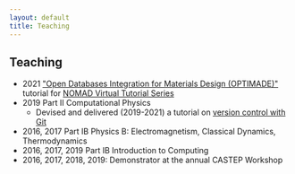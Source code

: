 ```yaml
---
layout: default
title: Teaching
---
```


## Teaching

- 2021 ["Open Databases Integration for Materials Design (OPTIMADE)"](https://github.com/Materials-Consortia/optimade-tutorial-exercises) tutorial for [NOMAD Virtual Tutorial Series](https://th.fhi-berlin.mpg.de/meetings/nomad-tutorials/index.php?n=Meeting.Tutorial6)
- 2019 Part II Computational Physics
    - Devised and delivered (2019-2021) a tutorial on [version control with Git](https://github.com/ml-evs/part2-computing-git-tutorial) 
- 2016, 2017 Part IB Physics B: Electromagnetism, Classical Dynamics, Thermodynamics
- 2016, 2017, 2019 Part IB Introduction to Computing
- 2016, 2017, 2018, 2019: Demonstrator at the annual CASTEP Workshop
